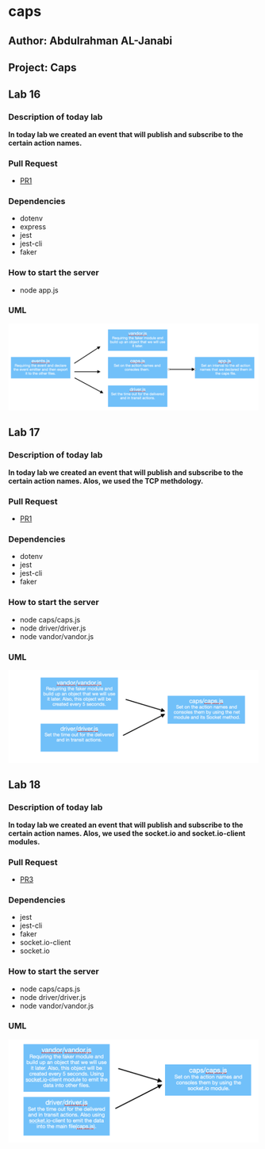 # caps

## Author: Abdulrahman AL-Janabi
## Project: Caps

## Lab 16

### Description of today lab
**In today lab we created an event that will publish and subscribe to the certain action names.**

### Pull Request
- [PR1](https://github.com/Janabi/caps/pull/1)

### Dependencies
- dotenv
- express
- jest
- jest-cli
- faker

### How to start the server
- node app.js

### UML
![UML lab 16](./uml-lab-16.png)


## Lab 17

### Description of today lab
**In today lab we created an event that will publish and subscribe to the certain action names. Alos, we used the TCP methdology.**

### Pull Request
- [PR1](https://github.com/Janabi/caps/pull/2)

### Dependencies
- dotenv
- jest
- jest-cli
- faker

### How to start the server
- node caps/caps.js
- node driver/driver.js
- node vandor/vandor.js

### UML
![UML lab 17](./uml-lab-17.png)


## Lab 18

### Description of today lab
**In today lab we created an event that will publish and subscribe to the certain action names. Alos, we used the socket.io and socket.io-client modules.**

### Pull Request
- [PR3](https://github.com/Janabi/caps/pull/3)

### Dependencies
- jest
- jest-cli
- faker
- socket.io-client
- socket.io

### How to start the server
- node caps/caps.js
- node driver/driver.js
- node vandor/vandor.js

### UML
![UML lab 18](./uml-lab-18.png)